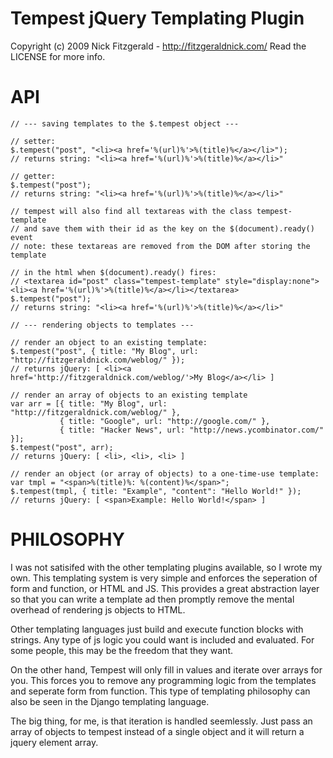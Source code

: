 Tempest jQuery Templating Plugin
================================

Copyright (c) 2009 Nick Fitzgerald - http://fitzgeraldnick.com/
Read the LICENSE for more info.

API
===

    // --- saving templates to the $.tempest object ---

    // setter:
    $.tempest("post", "<li><a href='%(url)%'>%(title)%</a></li>");
    // returns string: "<li><a href='%(url)%'>%(title)%</a></li>"

    // getter:
    $.tempest("post");
    // returns string: "<li><a href='%(url)%'>%(title)%</a></li>"

    // tempest will also find all textareas with the class tempest-template
    // and save them with their id as the key on the $(document).ready() event
    // note: these textareas are removed from the DOM after storing the template

    // in the html when $(document).ready() fires:
    // <textarea id="post" class="tempest-template" style="display:none"><li><a href='%(url)%'>%(title)%</a></li></textarea>
    $.tempest("post");
    // returns string: "<li><a href='%(url)%'>%(title)%</a></li>"

    // --- rendering objects to templates ---

    // render an object to an existing template:
    $.tempest("post", { title: "My Blog", url: "http://fitzgeraldnick.com/weblog/" });
    // returns jQuery: [ <li><a href='http://fitzgeraldnick.com/weblog/'>My Blog</a></li> ]

    // render an array of objects to an existing template
    var arr = [{ title: "My Blog", url: "http://fitzgeraldnick.com/weblog/" },
               { title: "Google", url: "http://google.com/" },
               { title: "Hacker News", url: "http://news.ycombinator.com/" }];
    $.tempest("post", arr);
    // returns jQuery: [ <li>, <li>, <li> ]

    // render an object (or array of objects) to a one-time-use template:
    var tmpl = "<span>%(title)%: %(content)%</span>";
    $.tempest(tmpl, { title: "Example", "content": "Hello World!" });
    // returns jQuery: [ <span>Example: Hello World!</span> ]

PHILOSOPHY
==========

I was not satisifed with the other templating plugins available, so I wrote my own. 
This templating system is very simple and enforces the seperation of form and 
function, or HTML and JS. This provides a great abstraction layer so that you can 
write a template ad then promptly remove the mental overhead of rendering js objects 
to HTML.

Other templating languages just build and execute function blocks with strings. Any 
type of js logic you could want is included and evaluated. For some people, this may 
be the freedom that they want.

On the other hand, Tempest will only fill in values and iterate over arrays for you. 
This forces you to remove any programming logic from the templates and seperate form 
from function. This type of templating philosophy can also be seen in the Django 
templating language.

The big thing, for me, is that iteration is handled seemlessly. Just pass an array 
of objects to tempest instead of a single object and it will return a jquery element 
array.
